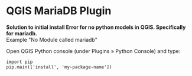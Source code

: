 <h1>QGIS MariaDB Plugin</h1>
<b> Solution to initial install Error for no python models in QGIS. Specifically for mariadb.</b> <br>
Example "No Module called mariadb" <br>

Open QGIS Python console (under Plugins » Python Console) and type:


```{python}
import pip
pip.main(['install', 'my-package-name'])
```
